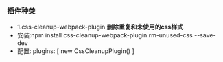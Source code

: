 ### 插件种类
- 1.css-cleanup-webpack-plugin **删除重复和未使用的css样式**
- 安装:npm install css-cleanup-webpack-plugin rm-unused-css --save-dev
- 配置:  plugins: [
    new CssCleanupPlugin()
  ]